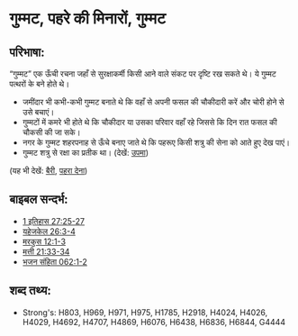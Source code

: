 # गुम्मट, पहरे की मिनारों, गुम्मट #

## परिभाषा: ##

“गुम्मट” एक ऊँची रचना जहाँ से सुरक्षाकर्मी किसी आने वाले संकट पर दृष्टि रख सकते थे। ये गुम्मट पत्थरों के बने होते थे।

* जमींदार भी कभी-कभी गुम्मट बनाते थे कि वहाँ से अपनी फसल की चौकीदारी करें और चोरी होने से उसे बचाएं।
* गुम्मटों में कमरे भी होते थे कि चौकीदार या उसका परिवार वहाँ रहे जिससे कि दिन रात फसल की चौकसी की जा सके।
* नगर के गुम्मट शहरपनाह से ऊँचे बनाए जाते थे कि पहरूए किसी शत्रु की सेना को आते हुए देख पाएं।
* गुम्मट शत्रु से रक्षा का प्रतीक था। (देखें: [उपमा](rc://hi/ta/man/translate/figs-metaphor))

(यह भी देखें: [बैरी](../other/adversary.md), [पहरा देना](../other/watch.md))

## बाइबल सन्दर्भ: ##

* [1 इतिहास 27:25-27](rc://hi/tn/help/1ch/27/25)
* [यहेजकेल 26:3-4](rc://hi/tn/help/ezk/26/03)
* [मरकुस 12:1-3](rc://hi/tn/help/mrk/12/01)
* [मत्ती 21:33-34](rc://hi/tn/help/mat/21/33)
* [भजन संहिता 062:1-2](rc://hi/tn/help/psa/062/001)

## शब्द तथ्य: ##

* Strong's: H803, H969, H971, H975, H1785, H2918, H4024, H4026, H4029, H4692, H4707, H4869, H6076, H6438, H6836, H6844, G4444
